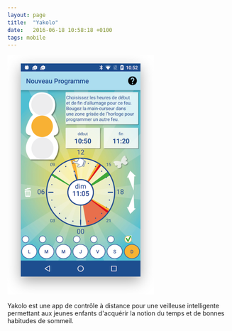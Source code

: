 ```yaml
---
layout: page
title:  "Yakolo"
date:   2016-06-18 10:58:18 +0100
tags: mobile
---
```

![Yakolo](/assets/freelance/yakolo.png)

Yakolo est une app de contrôle à distance pour une veilleuse intelligente permettant aux jeunes enfants d'acquérir la notion du temps et de bonnes habitudes de sommeil.